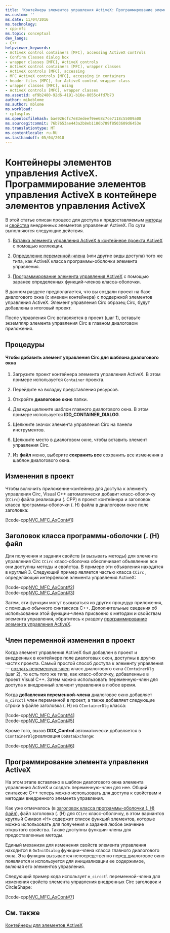```yaml
---
title: 'Контейнеры элементов управления ActiveX: Программирование элементов управления ActiveX в контейнере элементов управления ActiveX | Документы Microsoft'
ms.custom: ''
ms.date: 11/04/2016
ms.technology:
- cpp-mfc
ms.topic: conceptual
dev_langs:
- C++
helpviewer_keywords:
- ActiveX control containers [MFC], accessing ActiveX controls
- Confirm Classes dialog box
- wrapper classes [MFC], ActiveX controls
- ActiveX control containers [MFC], wrapper classes
- ActiveX controls [MFC], accessing
- MFC ActiveX controls [MFC], accessing in containers
- header files [MFC], for ActiveX control wrapper class
- wrapper classes [MFC], using
- ActiveX controls [MFC], wrapper classes
ms.assetid: ef9b2480-92d6-4191-b16e-8055c4fd7b73
author: mikeblome
ms.author: mblome
ms.workload:
- cplusplus
ms.openlocfilehash: bae926cfc7e83edeef9ee68c7ce7118c55009a08
ms.sourcegitcommit: 76b7653ae443a2b8eb1186b789f8503609d6453e
ms.translationtype: MT
ms.contentlocale: ru-RU
ms.lasthandoff: 05/04/2018
---
```

# <a name="activex-control-containers-programming-activex-controls-in-an-activex-control-container"></a>Контейнеры элементов управления ActiveX. Программирование элементов управления ActiveX в контейнере элементов управления ActiveX
В этой статье описан процесс для доступа к предоставляемым [методы](../mfc/mfc-activex-controls-methods.md) и [свойства](../mfc/mfc-activex-controls-properties.md) внедренных элементов управления ActiveX. По сути выполняются следующие действия.  
  
1.  [Вставка элемента управления ActiveX в контейнере проекта ActiveX](../mfc/inserting-a-control-into-a-control-container-application.md) с помощью коллекции.  
  
2.  [Определение переменной-члена](../mfc/activex-control-containers-connecting-an-activex-control-to-a-member-variable.md) (или другие виды доступа) того же типа, как ActiveX класса программы-оболочки элемента управления.  
  
3.  [Программирование элемента управления ActiveX](#_core_programming_the_activex_control) с помощью заранее определенных функций-членов класса-оболочки.  
  
 В данном разделе предполагается, что вы создали проект на базе диалогового окна (с именем контейнера) с поддержкой элементов управления ActiveX. Элемент управления Circ образец Circ, будут добавлены в итоговый проект.  
  
 После управления Circ вставляется в проект (шаг 1), вставьте экземпляр элемента управления Circ в главном диалоговом приложения.  
  
## <a name="procedures"></a>Процедуры  
  
#### <a name="to-add-the-circ-control-to-the-dialog-template"></a>Чтобы добавить элемент управления Circ для шаблона диалогового окна  
  
1.  Загрузите проект контейнера элемента управления ActiveX. В этом примере используется `Container` проекта.  
  
2.  Перейдите на вкладку представления ресурсов.  
  
3.  Откройте **диалоговое окно** папки.  
  
4.  Дважды щелкните шаблон главного диалогового окна. В этом примере используется **IDD_CONTAINER_DIALOG**.  
  
5.  Щелкните значок элемента управления Circ на панели инструментов.  
  
6.  Щелкните место в диалоговом окне, чтобы вставить элемент управления Circ.  
  
7.  Из **файл** меню, выберите **сохранить все** сохранить все изменения в шаблон диалогового окна.  
  
## <a name="modifications-to-the-project"></a>Изменения в проект  
 Чтобы включить приложение-контейнер для доступа к элементу управления Circ, Visual C++ автоматически добавит класс-оболочку (`CCirc`) файла реализации (. CPP) в проект контейнера и заголовок класса программы-оболочки (. H) файла в диалоговом окне поле заголовка:  
  
 [!code-cpp[NVC_MFC_AxCont#1](../mfc/codesnippet/cpp/programming-activex-controls-in-a-activex-control-container_1.h)]  
  
##  <a name="_core_the_wrapper_class_header_28h29_file"></a> Заголовок класса программы-оболочки (. (H) файл  
 Для получения и задания свойств (и вызывать методы) для элемента управления Circ `CCirc` класс-оболочка обеспечивает объявление все они доступны методы и свойства. В примере эти объявления находятся в круглый З. Следующий пример является частью класса `CCirc` , определяющий интерфейсов элемента управления ActiveX:  
  
 [!code-cpp[NVC_MFC_AxCont#2](../mfc/codesnippet/cpp/programming-activex-controls-in-a-activex-control-container_2.h)]  
[!code-cpp[NVC_MFC_AxCont#3](../mfc/codesnippet/cpp/programming-activex-controls-in-a-activex-control-container_3.h)]  
  
 Затем, эти функции могут вызываться из других процедур приложения, с помощью обычного синтаксиса C++. Дополнительные сведения об использовании этой функции-члена присвоено к методам и свойствам элемента управления, обратитесь к разделу [программирование элемента управления ActiveX](#_core_programming_the_activex_control).  
  
##  <a name="_core_member_variable_modifications_to_the_project"></a> Член переменной изменения в проект  
 Когда элемент управления ActiveX был добавлен в проект и внедренных в контейнере поле диалоговых окон, доступны в других частях проекта. Самый простой способ доступа к элементу управления — [создать переменную-член](../mfc/activex-control-containers-connecting-an-activex-control-to-a-member-variable.md) класс диалогового окна `CContainerDlg` (шаг 2), то есть того же типа, как класс-оболочку, добавленные в проект Visual C++. Затем можно использовать переменную-член для доступа к внедренный элемент управления в любое время.  
  
 Когда **добавления переменной-члена** диалоговое окно добавляет `m_circctl` член переменной в проект, а также добавляет следующие строки в файле заголовка (. H) из `CContainerDlg` класса:  
  
 [!code-cpp[NVC_MFC_AxCont#4](../mfc/codesnippet/cpp/programming-activex-controls-in-a-activex-control-container_4.h)]  
[!code-cpp[NVC_MFC_AxCont#5](../mfc/codesnippet/cpp/programming-activex-controls-in-a-activex-control-container_5.h)]  
  
 Кроме того, вызов **DDX_Control** автоматически добавляется в `CContainerDlg`реализация `DoDataExchange`:  
  
 [!code-cpp[NVC_MFC_AxCont#6](../mfc/codesnippet/cpp/programming-activex-controls-in-a-activex-control-container_6.cpp)]  
  
##  <a name="_core_programming_the_activex_control"></a> Программирование элемента управления ActiveX  
 На этом этапе вставлено в шаблон диалогового окна элемента управления ActiveX и создать переменную-член для нее. Общий синтаксис C++ теперь можно использовать для доступа к свойствам и методам внедренного элемента управления.  
  
 Как уже отмечалось (в [заголовок класса программы-оболочки (. H) файл](#_core_the_wrapper_class_header_28h29_file)), файл заголовка (. (H) для `CCirc` класс-оболочку, в этом вариантов круглый Символ «H» содержит список функций элементов, которые можно использовать для получения и задания любое значение открытого свойства. Также доступны функции-члены для предоставленные методы.  
  
 Единый механизм для изменения свойств элемента управления находится в `OnInitDialog` функции-члена класса главного диалогового окна. Эта функция вызывается непосредственно перед диалоговое окно появляется и используется для инициализации ее содержимое, включая его элементов управления.  
  
 Следующий пример кода использует `m_circctl` переменной-члена для изменения свойств элемента управления внедренных Circ заголовок и CircleShape:  
  
 [!code-cpp[NVC_MFC_AxCont#7](../mfc/codesnippet/cpp/programming-activex-controls-in-a-activex-control-container_7.cpp)]  
  
## <a name="see-also"></a>См. также  
 [Контейнеры для элементов ActiveX](../mfc/activex-control-containers.md)

